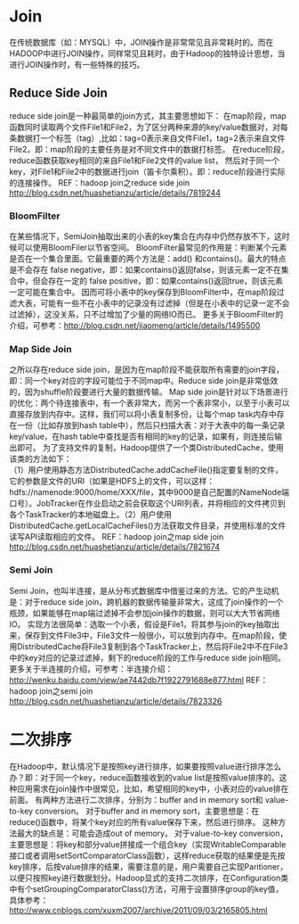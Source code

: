 # Join
在传统数据库（如：MYSQL）中，JOIN操作是非常常见且非常耗时的。而在HADOOP中进行JOIN操作，同样常见且耗时，由于Hadoop的独特设计思想，当进行JOIN操作时，有一些特殊的技巧。
## Reduce Side Join
reduce side join是一种最简单的join方式，其主要思想如下：
在map阶段，map函数同时读取两个文件File1和File2，为了区分两种来源的key/value数据对，对每条数据打一个标签（tag）,比如：tag=0表示来自文件File1，tag=2表示来自文件File2。即：map阶段的主要任务是对不同文件中的数据打标签。
在reduce阶段，reduce函数获取key相同的来自File1和File2文件的value list， 然后对于同一个key，对File1和File2中的数据进行join（笛卡尔乘积）。即：reduce阶段进行实际的连接操作。
REF：hadoop join之reduce side join
http://blog.csdn.net/huashetianzu/article/details/7819244

### BloomFilter
在某些情况下，SemiJoin抽取出来的小表的key集合在内存中仍然存放不下，这时候可以使用BloomFiler以节省空间。
BloomFilter最常见的作用是：判断某个元素是否在一个集合里面。它最重要的两个方法是：add() 和contains()。最大的特点是不会存在 false negative，即：如果contains()返回false，则该元素一定不在集合中，但会存在一定的 false positive，即：如果contains()返回true，则该元素一定可能在集合中。
因而可将小表中的key保存到BloomFilter中，在map阶段过滤大表，可能有一些不在小表中的记录没有过滤掉（但是在小表中的记录一定不会过滤掉），这没关系，只不过增加了少量的网络IO而已。
更多关于BloomFilter的介绍，可参考：http://blog.csdn.net/jiaomeng/article/details/1495500

### Map Side Join
之所以存在reduce side join，是因为在map阶段不能获取所有需要的join字段，即：同一个key对应的字段可能位于不同map中。Reduce side join是非常低效的，因为shuffle阶段要进行大量的数据传输。
Map side join是针对以下场景进行的优化：两个待连接表中，有一个表非常大，而另一个表非常小，以至于小表可以直接存放到内存中。这样，我们可以将小表复制多份，让每个map task内存中存在一份（比如存放到hash table中），然后只扫描大表：对于大表中的每一条记录key/value，在hash table中查找是否有相同的key的记录，如果有，则连接后输出即可。
为了支持文件的复制，Hadoop提供了一个类DistributedCache，使用该类的方法如下：    
（1）用户使用静态方法DistributedCache.addCacheFile()指定要复制的文件，它的参数是文件的URI（如果是HDFS上的文件，可以这样：hdfs://namenode:9000/home/XXX/file，其中9000是自己配置的NameNode端口号）。JobTracker在作业启动之前会获取这个URI列表，并将相应的文件拷贝到各个TaskTracker的本地磁盘上。（2）用户使用DistributedCache.getLocalCacheFiles()方法获取文件目录，并使用标准的文件读写API读取相应的文件。
REF：hadoop join之map side join
http://blog.csdn.net/huashetianzu/article/details/7821674

### Semi Join
Semi Join，也叫半连接，是从分布式数据库中借鉴过来的方法。它的产生动机是：对于reduce side join，跨机器的数据传输量非常大，这成了join操作的一个瓶颈，如果能够在map端过滤掉不会参加join操作的数据，则可以大大节省网络IO。
实现方法很简单：选取一个小表，假设是File1，将其参与join的key抽取出来，保存到文件File3中，File3文件一般很小，可以放到内存中。在map阶段，使用DistributedCache将File3复制到各个TaskTracker上，然后将File2中不在File3中的key对应的记录过滤掉，剩下的reduce阶段的工作与reduce side join相同。
更多关于半连接的介绍，可参考：半连接介绍：http://wenku.baidu.com/view/ae7442db7f1922791688e877.html
REF：hadoop join之semi join
http://blog.csdn.net/huashetianzu/article/details/7823326

# 二次排序
在Hadoop中，默认情况下是按照key进行排序，如果要按照value进行排序怎么办？即：对于同一个key，reduce函数接收到的value list是按照value排序的。这种应用需求在join操作中很常见，比如，希望相同的key中，小表对应的value排在前面。
有两种方法进行二次排序，分别为：buffer and in memory sort和 value-to-key conversion。
对于buffer and in memory sort，主要思想是：在reduce()函数中，将某个key对应的所有value保存下来，然后进行排序。 这种方法最大的缺点是：可能会造成out of memory。
对于value-to-key conversion，主要思想是：将key和部分value拼接成一个组合key（实现WritableComparable接口或者调用setSortComparatorClass函数），这样reduce获取的结果便是先按key排序，后按value排序的结果，需要注意的是，用户需要自己实现Paritioner，以便只按照key进行数据划分。Hadoop显式的支持二次排序，在Configuration类中有个setGroupingComparatorClass()方法，可用于设置排序group的key值，具体参考：http://www.cnblogs.com/xuxm2007/archive/2011/09/03/2165805.html